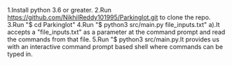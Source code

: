 1.Install python 3.6 or greater.
2.Run https://github.com/NikhilReddy101995/Parkinglot.git to clone the repo.
3.Run "$ cd Parkinglot"
4.Run "$ python3 src/main.py file_inputs.txt" 
    a).It accepts a "file_inputs.txt" as a parameter at the command prompt and read the
        commands from that file.
5.Run "$ python3 src/main.py.It provides us with an interactive command prompt based shell where
    commands can be typed in.
     
